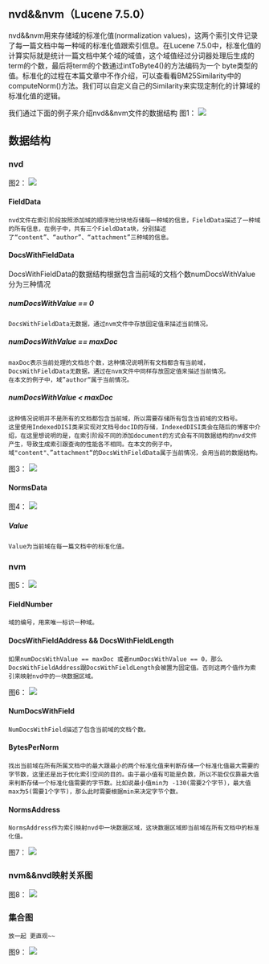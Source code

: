 ## nvd&&nvm（Lucene 7.5.0）
nvd&&nvm用来存储域的标准化值(normalization values)，这两个索引文件记录了每一篇文档中每一种域的标准化值跟索引信息。在Lucene 7.5.0中，标准化值的计算实际就是统计一篇文档中某个域的域值，这个域值经过分词器处理后生成的term的个数，最后将term的个数通过intToByte4()的方法编码为一个 byte类型的值。标准化的过程在本篇文章中不作介绍，可以查看看BM25Similarity中的computeNorm()方法。我们可以自定义自己的Similarity来实现定制化的计算域的标准化值的逻辑。

我们通过下面的例子来介绍nvd&&nvm文件的数据结构
图1：
<img src="nvd&&nvm-image/1.png">
## 数据结构
### nvd
图2：
<img src="nvd&&nvm-image/2.png">

#### FieldData
```text
nvd文件在索引阶段按照添加域的顺序地分块地存储每一种域的信息，FieldData描述了一种域的所有信息，在例子中，共有三个FieldData块，分别描述了“content”、“author”、“attachment”三种域的信息。
```
#### DocsWithFieldData
DocsWithFieldData的数据结构根据包含当前域的文档个数numDocsWithValue分为三种情况
##### numDocsWithValue == 0
```text
DocsWithFieldData无数据，通过nvm文件中存放固定值来描述当前情况。
```
##### numDocsWithValue == maxDoc
```text
maxDoc表示当前处理的文档总个数，这种情况说明所有文档都含有当前域，DocsWithFieldData无数据，通过在nvm文件中同样存放固定值来描述当前情况。
在本文的例子中，域”author“属于当前情况。
```
##### numDocsWithValue < maxDoc
```text
这种情况说明并不是所有的文档都包含当前域，所以需要存储所有包含当前域的文档号。
这里使用IndexedDISI类来实现对文档号docID的存储，IndexedDISI类会在随后的博客中介绍，在这里想说明的是，在索引阶段不同的添加document的方式会有不同数据结构的nvd文件产生，导致生成索引跟查询的性能各不相同。在本文的例子中，域"content"、”attachment“的DocsWithFieldData属于当前情况，会用当前的数据结构。
```
图3：
<img src="nvd&&nvm-image/3.png">
#### NormsData
图4：
<img src="nvd&&nvm-image/4.png">
##### Value
```text
Value为当前域在每一篇文档中的标准化值。
```
### nvm
图5：
<img src="nvd&&nvm-image/5.png">
#### FieldNumber
```text
域的编号，用来唯一标识一种域。
```
#### DocsWithFieldAddress && DocsWithFieldLength
```text
如果numDocsWithValue == maxDoc 或者numDocsWithValue == 0，那么DocsWithFieldAddress跟DocsWithFieldLength会被置为固定值。否则这两个值作为索引来映射nvd中的一块数据区域。
```
图6：
<img src="nvd&&nvm-image/6.png">
#### NumDocsWithField
```text
NumDocsWithField描述了包含当前域的文档个数。
```
#### BytesPerNorm
```text
找出当前域在所有所属文档中的最大跟最小的两个标准化值来判断存储一个标准化值最大需要的字节数，这里还是出于优化索引空间的目的。由于最小值有可能是负数，所以不能仅仅靠最大值来判断存储一个标准化值需要的字节数。比如说最小值min为 -130(需要2个字节)，最大值max为5(需要1个字节)，那么此时需要根据min来决定字节个数。
```
#### NormsAddress
```text
NormsAddress作为索引映射nvd中一块数据区域，这块数据区域即当前域在所有文档中的标准化值。
```
图7：
<img src="nvd&&nvm-image/7.png">
### nvm&&nvd映射关系图
图8：
<img src="nvd&&nvm-image/8.png">
### 集合图
```text
放一起 更直观~~
```
图9：
<img src="nvd&&nvm-image/9.png">